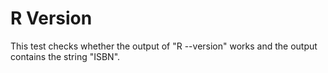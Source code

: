 R Version
==========

This test checks whether the output of "R --version" works and the output contains the string "ISBN".
